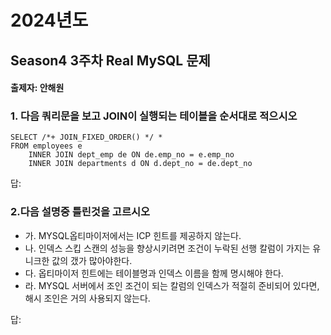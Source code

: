 # 2024년도
## Season4 3주차 Real MySQL 문제
#### 출제자: 안해원

### 1. 다음 쿼리문을 보고 JOIN이 실행되는 테이블을 순서대로 적으시오
```
SELECT /*+ JOIN_FIXED_ORDER() */ *
FROM employees e
    INNER JOIN dept_emp de ON de.emp_no = e.emp_no 
    INNER JOIN departments d ON d.dept_no = de.dept_no

```

답: 

### 2.다음 설명중 틀린것을 고르시오
- 가. MYSQL옵티마이저에서는 ICP 힌트를 제공하지 않는다.
- 나. 인덱스 스킵 스캔의 성능을 향상시키려면 조건이 누락된 선행 칼럼이 가지는 유니크한 값의 갰가 많아야한다.
- 다. 옵티마이저 힌트에는 테이블명과 인덱스 이름을 함께 명시해야 한다.
- 라. MYSQL 서버에서 조인 조건이 되는 칼럼의 인덱스가 적절히 준비되어 있다면, 해시 조인은 거의 사용되지 않는다.

답: 
